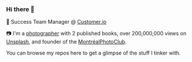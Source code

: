 ### Hi there 👋

💼 Success Team Manager @ [Customer.io](https://customer.io)

📷 I'm a [photographer](https://jpvalery.photo) with 2 published books, over 200,000,000 views on [Unsplash](https://unsplash.com/jpvalery), and founder of the [MontréalPhotoClub](https://montrealphoto.club). 

You can browse my repos here to get a glimpse of the stuff I tinker with.

<!--
**jpvalery/jpvalery** is a ✨ _special_ ✨ repository because its `README.md` (this file) appears on your GitHub profile.

Here are some ideas to get you started:

- 🔭 I’m currently working on ...
- 🌱 I’m currently learning ...
- 👯 I’m looking to collaborate on ...
- 🤔 I’m looking for help with ...
- 💬 Ask me about ...
- 📫 How to reach me: ...
- 😄 Pronouns: ...
- ⚡ Fun fact: ...
-->
